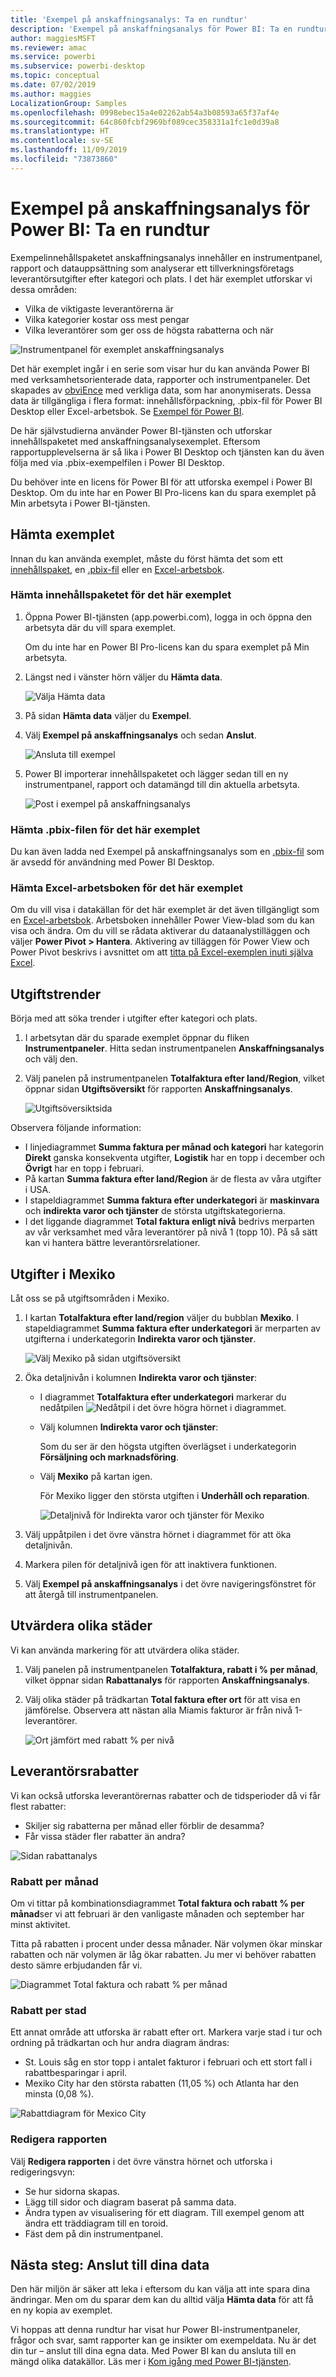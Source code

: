 ```yaml
---
title: 'Exempel på anskaffningsanalys: Ta en rundtur'
description: 'Exempel på anskaffningsanalys för Power BI: Ta en rundtur'
author: maggiesMSFT
ms.reviewer: amac
ms.service: powerbi
ms.subservice: powerbi-desktop
ms.topic: conceptual
ms.date: 07/02/2019
ms.author: maggies
LocalizationGroup: Samples
ms.openlocfilehash: 0998ebec15a4e02262ab54a3b08593a65f37af4e
ms.sourcegitcommit: 64c860fcbf2969bf089cec358331a1fc1e0d39a8
ms.translationtype: HT
ms.contentlocale: sv-SE
ms.lasthandoff: 11/09/2019
ms.locfileid: "73873860"
---
```

# <a name="procurement-analysis-sample-for-power-bi-take-a-tour"></a>Exempel på anskaffningsanalys för Power BI: Ta en rundtur

Exempelinnehållspaketet anskaffningsanalys innehåller en instrumentpanel, rapport och datauppsättning som analyserar ett tillverkningsföretags leverantörsutgifter efter kategori och plats. I det här exemplet utforskar vi dessa områden:

* Vilka de viktigaste leverantörerna är
* Vilka kategorier kostar oss mest pengar
* Vilka leverantörer som ger oss de högsta rabatterna och när

![Instrumentpanel för exemplet anskaffningsanalys](media/sample-procurement/procurement1.png)

Det här exemplet ingår i en serie som visar hur du kan använda Power BI med verksamhetsorienterade data, rapporter och instrumentpaneler. Det skapades av [obviEnce](http://www.obvience.com/) med verkliga data, som har anonymiserats. Dessa data är tillgängliga i flera format: innehållsförpackning, .pbix-fil för Power BI Desktop eller Excel-arbetsbok. Se [Exempel för Power BI](sample-datasets.md). 

De här självstudierna använder Power BI-tjänsten och utforskar innehållspaketet med anskaffningsanalysexemplet. Eftersom rapportupplevelserna är så lika i Power BI Desktop och tjänsten kan du även följa med via .pbix-exempelfilen i Power BI Desktop. 

Du behöver inte en licens för Power BI för att utforska exempel i Power BI Desktop. Om du inte har en Power BI Pro-licens kan du spara exemplet på Min arbetsyta i Power BI-tjänsten. 

## <a name="get-the-sample"></a>Hämta exemplet

Innan du kan använda exemplet, måste du först hämta det som ett [innehållspaket](#get-the-content-pack-for-this-sample), en [.pbix-fil](#get-the-pbix-file-for-this-sample) eller en [Excel-arbetsbok](#get-the-excel-workbook-for-this-sample).

### <a name="get-the-content-pack-for-this-sample"></a>Hämta innehållspaketet för det här exemplet

1. Öppna Power BI-tjänsten (app.powerbi.com), logga in och öppna den arbetsyta där du vill spara exemplet. 

    Om du inte har en Power BI Pro-licens kan du spara exemplet på Min arbetsyta.

2. Längst ned i vänster hörn väljer du **Hämta data**.

    ![Välja Hämta data](media/sample-datasets/power-bi-get-data.png)
3. På sidan **Hämta data** väljer du **Exempel**.

4. Välj **Exempel på anskaffningsanalys** och sedan **Anslut**.  
  
   ![Ansluta till exempel](media/sample-procurement/procurement1a.png)
   
5. Power BI importerar innehållspaketet och lägger sedan till en ny instrumentpanel, rapport och datamängd till din aktuella arbetsyta.
   
   ![Post i exempel på anskaffningsanalys](media/sample-procurement/procurement-entry.png)
  
### <a name="get-the-pbix-file-for-this-sample"></a>Hämta .pbix-filen för det här exemplet

Du kan även ladda ned Exempel på anskaffningsanalys som en [.pbix-fil](https://download.microsoft.com/download/D/5/3/D5390069-F723-413B-8D27-5888500516EB/Procurement%20Analysis%20Sample%20PBIX.pbix) som är avsedd för användning med Power BI Desktop. 

### <a name="get-the-excel-workbook-for-this-sample"></a>Hämta Excel-arbetsboken för det här exemplet

Om du vill visa i datakällan för det här exemplet är det även tillgängligt som en [Excel-arbetsbok](https://go.microsoft.com/fwlink/?LinkId=529784). Arbetsboken innehåller Power View-blad som du kan visa och ändra. Om du vill se rådata aktiverar du dataanalystilläggen och väljer **Power Pivot > Hantera**. Aktivering av tilläggen för Power View och Power Pivot beskrivs i avsnittet om att [titta på Excel-exemplen inuti själva Excel](sample-datasets.md#optional-take-a-look-at-the-excel-samples-from-inside-excel-itself).


## <a name="spending-trends"></a>Utgiftstrender
Börja med att söka trender i utgifter efter kategori och plats.  

1. I arbetsytan där du sparade exemplet öppnar du fliken **Instrumentpaneler**. Hitta sedan instrumentpanelen **Anskaffningsanalys** och välj den. 
2. Välj panelen på instrumentpanelen **Totalfaktura efter land/Region**, vilket öppnar sidan **Utgiftsöversikt** för rapporten **Anskaffningsanalys**.

    ![Utgiftsöversiktsida](media/sample-procurement/procurement2.png)

Observera följande information:

* I linjediagrammet **Summa faktura per månad och kategori** har kategorin **Direkt** ganska konsekventa utgifter, **Logistik** har en topp i december och  **Övrigt** har en topp i februari.
* På kartan **Summa faktura efter land/Region** är de flesta av våra utgifter i USA.
* I stapeldiagrammet **Summa faktura efter underkategori** är **maskinvara** och **indirekta varor och tjänster** de största utgiftskategorierna.
* I det liggande diagrammet **Total faktura enligt nivå** bedrivs merparten av vår verksamhet med våra leverantörer på nivå 1 (topp 10). På så sätt kan vi hantera bättre leverantörsrelationer.

## <a name="spending-in-mexico"></a>Utgifter i Mexiko
Låt oss se på utgiftsområden i Mexiko.

1. I kartan **Totalfaktura efter land/region** väljer du bubblan **Mexiko**. I stapeldiagrammet **Summa faktura efter underkategori** är merparten av utgifterna i underkategorin **Indirekta varor och tjänster**.

   ![Välj Mexiko på sidan utgiftsöversikt](media/sample-procurement/pbi_procsample_spendmexico.png)
2. Öka detaljnivån i kolumnen **Indirekta varor och tjänster**:

   * I diagrammet **Totalfaktura efter underkategori** markerar du nedåtpilen ![Nedåtpil](media/sample-procurement/pbi_drilldown_icon.png) i det övre högra hörnet i diagrammet.
   * Välj kolumnen **Indirekta varor och tjänster**:

      Som du ser är den högsta utgiften överlägset i underkategorin **Försäljning och marknadsföring**.
   * Välj **Mexiko** på kartan igen.

      För Mexiko ligger den största utgiften i **Underhåll och reparation**.

      ![Detaljnivå för Indirekta varor och tjänster för Mexiko](media/sample-procurement/pbi_procsample_drill_mexico.png)
3. Välj uppåtpilen i det övre vänstra hörnet i diagrammet för att öka detaljnivån.
4. Markera pilen för detaljnivå igen för att inaktivera funktionen.  
5. Välj **Exempel på anskaffningsanalys** i det övre navigeringsfönstret för att återgå till instrumentpanelen.

## <a name="evaluate-different-cities"></a>Utvärdera olika städer
Vi kan använda markering för att utvärdera olika städer.

1. Välj panelen på instrumentpanelen **Totalfaktura, rabatt i % per månad**, vilket öppnar sidan **Rabattanalys** för rapporten **Anskaffningsanalys**.
2. Välj olika städer på trädkartan **Total faktura efter ort** för att visa en jämförelse. Observera att nästan alla Miamis fakturor är från nivå 1-leverantörer.

   ![Ort jämfört med rabatt % per nivå](media/sample-procurement/pbi_procsample_miamitreemap2.png)

## <a name="vendor-discounts"></a>Leverantörsrabatter
Vi kan också utforska leverantörernas rabatter och de tidsperioder då vi får flest rabatter:
* Skiljer sig rabatterna per månad eller förblir de desamma?
* Får vissa städer fler rabatter än andra?

![Sidan rabattanalys](media/sample-procurement/procurement4.png)

### <a name="discount-by-month"></a>Rabatt per månad
Om vi tittar på kombinationsdiagrammet **Total faktura och rabatt % per månad**ser vi att februari är den vanligaste månaden och september har minst aktivitet. 

Titta på rabatten i procent under dessa månader. När volymen ökar minskar rabatten och när volymen är låg ökar rabatten. Ju mer vi behöver rabatten desto sämre erbjudanden får vi.

![Diagrammet Total faktura och rabatt % per månad](media/sample-procurement/procurement5.png)

### <a name="discount-by-city"></a>Rabatt per stad
Ett annat område att utforska är rabatt efter ort. Markera varje stad i tur och ordning på trädkartan och hur andra diagram ändras:

* St. Louis såg en stor topp i antalet fakturor i februari och ett stort fall i rabattbesparingar i april.
* Mexiko City har den största rabatten (11,05 %) och Atlanta har den minsta (0,08 %).

![Rabattdiagram för Mexico City](media/sample-procurement/procurement6.png)

### <a name="edit-the-report"></a>Redigera rapporten
Välj **Redigera rapporten** i det övre vänstra hörnet och utforska i redigeringsvyn:

* Se hur sidorna skapas.
* Lägg till sidor och diagram baserat på samma data.
* Ändra typen av visualisering för ett diagram. Till exempel genom att ändra ett träddiagram till en toroid.
* Fäst dem på din instrumentpanel.

## <a name="next-steps-connect-to-your-data"></a>Nästa steg: Anslut till dina data
Den här miljön är säker att leka i eftersom du kan välja att inte spara dina ändringar. Men om du sparar dem kan du alltid välja **Hämta data** för att få en ny kopia av exemplet.

Vi hoppas att denna rundtur har visat hur Power BI-instrumentpaneler, frågor och svar, samt rapporter kan ge insikter om exempeldata. Nu är det din tur – anslut till dina egna data. Med Power BI kan du ansluta till en mängd olika datakällor. Läs mer i [Kom igång med Power BI-tjänsten](service-get-started.md).

